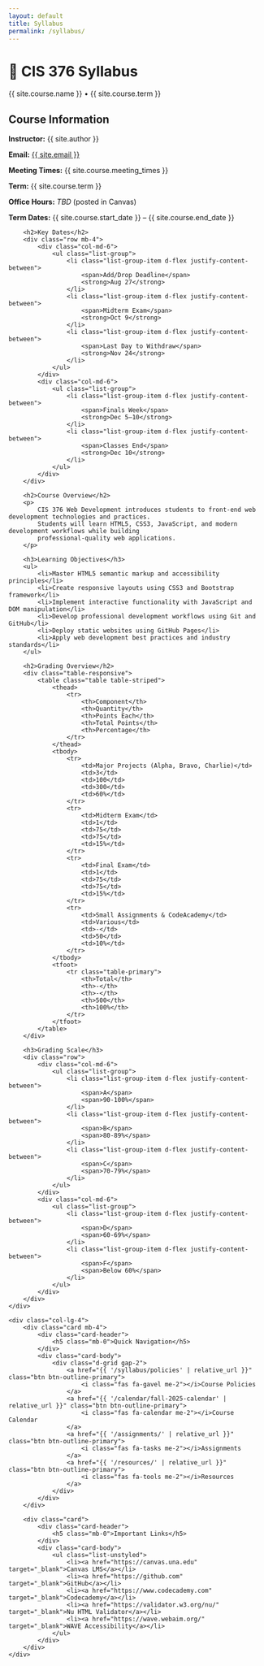```yaml
---
layout: default
title: Syllabus
permalink: /syllabus/
---
```


<div class="hero-section bg-primary text-white p-4 rounded mb-4">
    <div class="row align-items-center">
        <div class="col-lg-8">
            <h1 class="mb-3">📘 CIS 376 Syllabus</h1>
            <p class="lead mb-0">{{ site.course.name }} • {{ site.course.term }}</p>
        </div>
        <div class="col-lg-4 text-center">
            <i class="fas fa-graduation-cap display-3 opacity-50"></i>
        </div>
    </div>
</div>

<div class="row">
    <div class="col-lg-8">
        <h2>Course Information</h2>
        <div class="card mb-4">
            <div class="card-body">
                <div class="row">
                    <div class="col-md-6">
                        <p><strong>Instructor:</strong> {{ site.author }}</p>
                        <p><strong>Email:</strong> <a href="mailto:{{ site.email }}">{{ site.email }}</a></p>
                        <p><strong>Meeting Times:</strong> {{ site.course.meeting_times }}</p>
                    </div>
                    <div class="col-md-6">
                        <p><strong>Term:</strong> {{ site.course.term }}</p>
                        <p><strong>Office Hours:</strong> <em>TBD</em> (posted in Canvas)</p>
                        <p><strong>Term Dates:</strong> {{ site.course.start_date }} – {{ site.course.end_date }}</p>
                    </div>
                </div>
            </div>
        </div>

        <h2>Key Dates</h2>
        <div class="row mb-4">
            <div class="col-md-6">
                <ul class="list-group">
                    <li class="list-group-item d-flex justify-content-between">
                        <span>Add/Drop Deadline</span>
                        <strong>Aug 27</strong>
                    </li>
                    <li class="list-group-item d-flex justify-content-between">
                        <span>Midterm Exam</span>
                        <strong>Oct 9</strong>
                    </li>
                    <li class="list-group-item d-flex justify-content-between">
                        <span>Last Day to Withdraw</span>
                        <strong>Nov 24</strong>
                    </li>
                </ul>
            </div>
            <div class="col-md-6">
                <ul class="list-group">
                    <li class="list-group-item d-flex justify-content-between">
                        <span>Finals Week</span>
                        <strong>Dec 5–10</strong>
                    </li>
                    <li class="list-group-item d-flex justify-content-between">
                        <span>Classes End</span>
                        <strong>Dec 10</strong>
                    </li>
                </ul>
            </div>
        </div>

        <h2>Course Overview</h2>
        <p>
            CIS 376 Web Development introduces students to front-end web development technologies and practices. 
            Students will learn HTML5, CSS3, JavaScript, and modern development workflows while building 
            professional-quality web applications.
        </p>

        <h3>Learning Objectives</h3>
        <ul>
            <li>Master HTML5 semantic markup and accessibility principles</li>
            <li>Create responsive layouts using CSS3 and Bootstrap framework</li>
            <li>Implement interactive functionality with JavaScript and DOM manipulation</li>
            <li>Develop professional development workflows using Git and GitHub</li>
            <li>Deploy static websites using GitHub Pages</li>
            <li>Apply web development best practices and industry standards</li>
        </ul>

        <h2>Grading Overview</h2>
        <div class="table-responsive">
            <table class="table table-striped">
                <thead>
                    <tr>
                        <th>Component</th>
                        <th>Quantity</th>
                        <th>Points Each</th>
                        <th>Total Points</th>
                        <th>Percentage</th>
                    </tr>
                </thead>
                <tbody>
                    <tr>
                        <td>Major Projects (Alpha, Bravo, Charlie)</td>
                        <td>3</td>
                        <td>100</td>
                        <td>300</td>
                        <td>60%</td>
                    </tr>
                    <tr>
                        <td>Midterm Exam</td>
                        <td>1</td>
                        <td>75</td>
                        <td>75</td>
                        <td>15%</td>
                    </tr>
                    <tr>
                        <td>Final Exam</td>
                        <td>1</td>
                        <td>75</td>
                        <td>75</td>
                        <td>15%</td>
                    </tr>
                    <tr>
                        <td>Small Assignments & CodeAcademy</td>
                        <td>Various</td>
                        <td>-</td>
                        <td>50</td>
                        <td>10%</td>
                    </tr>
                </tbody>
                <tfoot>
                    <tr class="table-primary">
                        <th>Total</th>
                        <th>-</th>
                        <th>-</th>
                        <th>500</th>
                        <th>100%</th>
                    </tr>
                </tfoot>
            </table>
        </div>

        <h3>Grading Scale</h3>
        <div class="row">
            <div class="col-md-6">
                <ul class="list-group">
                    <li class="list-group-item d-flex justify-content-between">
                        <span>A</span>
                        <span>90-100%</span>
                    </li>
                    <li class="list-group-item d-flex justify-content-between">
                        <span>B</span>
                        <span>80-89%</span>
                    </li>
                    <li class="list-group-item d-flex justify-content-between">
                        <span>C</span>
                        <span>70-79%</span>
                    </li>
                </ul>
            </div>
            <div class="col-md-6">
                <ul class="list-group">
                    <li class="list-group-item d-flex justify-content-between">
                        <span>D</span>
                        <span>60-69%</span>
                    </li>
                    <li class="list-group-item d-flex justify-content-between">
                        <span>F</span>
                        <span>Below 60%</span>
                    </li>
                </ul>
            </div>
        </div>
    </div>

    <div class="col-lg-4">
        <div class="card mb-4">
            <div class="card-header">
                <h5 class="mb-0">Quick Navigation</h5>
            </div>
            <div class="card-body">
                <div class="d-grid gap-2">
                    <a href="{{ '/syllabus/policies' | relative_url }}" class="btn btn-outline-primary">
                        <i class="fas fa-gavel me-2"></i>Course Policies
                    </a>
                    <a href="{{ '/calendar/fall-2025-calendar' | relative_url }}" class="btn btn-outline-primary">
                        <i class="fas fa-calendar me-2"></i>Course Calendar
                    </a>
                    <a href="{{ '/assignments/' | relative_url }}" class="btn btn-outline-primary">
                        <i class="fas fa-tasks me-2"></i>Assignments
                    </a>
                    <a href="{{ '/resources/' | relative_url }}" class="btn btn-outline-primary">
                        <i class="fas fa-tools me-2"></i>Resources
                    </a>
                </div>
            </div>
        </div>

        <div class="card">
            <div class="card-header">
                <h5 class="mb-0">Important Links</h5>
            </div>
            <div class="card-body">
                <ul class="list-unstyled">
                    <li><a href="https://canvas.una.edu" target="_blank">Canvas LMS</a></li>
                    <li><a href="https://github.com" target="_blank">GitHub</a></li>
                    <li><a href="https://www.codecademy.com" target="_blank">Codecademy</a></li>
                    <li><a href="https://validator.w3.org/nu/" target="_blank">Nu HTML Validator</a></li>
                    <li><a href="https://wave.webaim.org/" target="_blank">WAVE Accessibility</a></li>
                </ul>
            </div>
        </div>
    </div>
</div>
